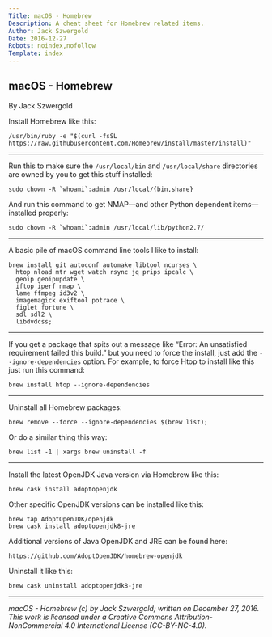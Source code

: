 ```yaml
---
Title: macOS - Homebrew
Description: A cheat sheet for Homebrew related items.
Author: Jack Szwergold
Date: 2016-12-27
Robots: noindex,nofollow
Template: index
---
```


## macOS - Homebrew

By Jack Szwergold

Install Homebrew like this:

    /usr/bin/ruby -e "$(curl -fsSL https://raw.githubusercontent.com/Homebrew/install/master/install)"

***

Run this to make sure the `/usr/local/bin` and `/usr/local/share` directories are owned by you to get this stuff installed:

    sudo chown -R `whoami`:admin /usr/local/{bin,share}

And run this command to get NMAP—and other Python dependent items—installed properly:

    sudo chown -R `whoami`:admin /usr/local/lib/python2.7/

***

A basic pile of macOS command line tools I like to install:

    brew install git autoconf automake libtool ncurses \
      htop nload mtr wget watch rsync jq prips ipcalc \
      geoip geoipupdate \
      iftop iperf nmap \
      lame ffmpeg id3v2 \
      imagemagick exiftool potrace \
      figlet fortune \
      sdl sdl2 \
      libdvdcss;

***

If you get a package that spits out a message like “Error: An unsatisfied requirement failed this build.” but you need to force the install, just add the `--ignore-dependencies` option. For example, to force Htop to install like this just run this command:

	brew install htop --ignore-dependencies

***

Uninstall all Homebrew packages:

    brew remove --force --ignore-dependencies $(brew list);

Or do a similar thing this way:

	brew list -1 | xargs brew uninstall -f

***

Install the latest OpenJDK Java version via Homebrew like this:

	brew cask install adoptopenjdk

Other specific OpenJDK versions can be installed like this:

	brew tap AdoptOpenJDK/openjdk
	brew cask install adoptopenjdk8-jre

Additional versions of Java OpenJDK and JRE can be found here:
 
	https://github.com/AdoptOpenJDK/homebrew-openjdk

Uninstall it like this:

	brew cask uninstall adoptopenjdk8-jre
 
***

*macOS - Homebrew (c) by Jack Szwergold; written on December 27, 2016. This work is licensed under a Creative Commons Attribution-NonCommercial 4.0 International License (CC-BY-NC-4.0).*